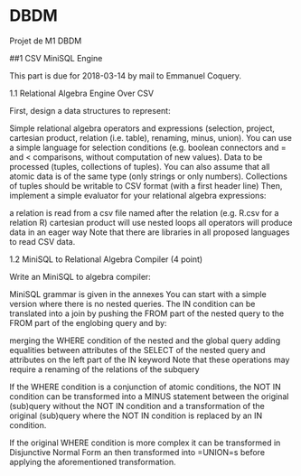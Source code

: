 # DBDM
Projet de M1 DBDM

##1 CSV MiniSQL Engine 

This part is due for 2018-03-14 by mail to Emmanuel Coquery.

1.1 Relational Algebra Engine Over CSV

First, design a data structures to represent:

Simple relational algebra operators and expressions (selection, project, cartesian product, relation (i.e. table), renaming, minus, union). You can use a simple language for selection conditions (e.g. boolean connectors and = and < comparisons, without computation of new values).
Data to be processed (tuples, collections of tuples). You can also assume that all atomic data is of the same type (only strings or only numbers). Collections of tuples should be writable to CSV format (with a first header line)
Then, implement a simple evaluator for your relational algebra expressions:

a relation is read from a csv file named after the relation (e.g. R.csv for a relation R)
cartesian product will use nested loops
all operators will produce data in an eager way
Note that there are libraries in all proposed languages to read CSV data.

1.2 MiniSQL to Relational Algebra Compiler (4 point)

Write an MiniSQL to algebra compiler:

MiniSQL grammar is given in the annexes
You can start with a simple version where there is no nested queries.
The IN condition can be translated into a join by pushing the FROM part of the nested query to the FROM part of the englobing query and by:

merging the WHERE condition of the nested and the global query
adding equalities between attributes of the SELECT of the nested query and attributes on the left part of the IN keyword
Note that these operations may require a renaming of the relations of the subquery

If the WHERE condition is a conjunction of atomic conditions, the NOT IN condition can be transformed into a MINUS statement between the original (sub)query without the NOT IN condition and a transformation of the original (sub)query where the NOT IN condition is replaced by an IN condition.

If the original WHERE condition is more complex it can be transformed in Disjunctive Normal Form an then transformed into =UNION=s before applying the aforementioned transformation.


